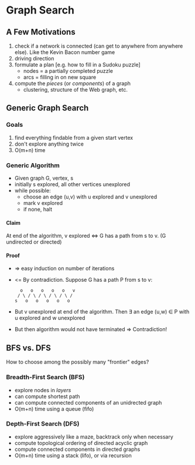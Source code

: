 # Graph Search

## A Few Motivations

  1. check if a network is connected (can get to anywhere from anywhere else). Like the Kevin Bacon number game
  2. driving direction
  3. formulate a plan [e.g. how to fill in a Sudoku puzzle]
     * nodes = a partially completed puzzle
     * arcs  = filling in on new square
  4. compute the _pieces_ (or _components_) of a graph
     * clustering, structure of the Web graph, etc.

## Generic Graph Search

### Goals

  1. find everything findable from a given start vertex
  2. don't explore anything twice
  3. O(m+n) time

### Generic Algorithm

  * Given graph G, vertex, s
  * initially s explored, all other vertices unexplored
  * while possible:
    * choose an edge (u,v) with u explored and v unexplored
    * mark v explored
    * if none, halt

#### Claim

At end of the algorithm, v explored <=> G has a path from s to v. (G undirected or directed)

#### Proof

  * => easy induction on number of iterations
  * <= By contradiction. Suppose G has a path P from s to v:

          o   o   o   o   o   v
         / \ / \ / \ / \ / \ /
        s   o   o   o   o   o

  * But v unexplored at end of the algorithm. Then ∃ an edge (u,w) ∈ P with u explored and w unexplored
  * But then algorithm would not have terminated => Contradiction!

## BFS vs. DFS

How to choose among the possibly many "frontier" edges?

### Breadth-First Search (BFS)

  * explore nodes in _layers_
  * can compute shortest path
  * can compute connected components of an unidrected graph
  * O(m+n) time using a queue (fifo)

### Depth-First Search (DFS)

  * explore aggressively like a maze, backtrack only when necessary
  * compute topological ordering of directed acyclic graph
  * compute connected components in directed graphs
  * O(m+n) time using a stack (lifo), or via recursion


